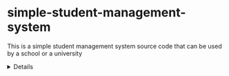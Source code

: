 # simple-student-management-system
This is a simple student management system source code that can be used by a school or a university

<details>
LUGHA ZILIZOTUMIKA
  
</details>
